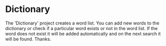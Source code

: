 # Dictionary
The 'Dictionary' project creates a word list. 
You can add new words to the dictionary or check if 
a particular word exists or not in the word list. 
If the word does not exist it will be added automatically and on the next search it will be found. 
Thanks.

